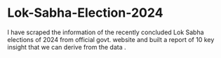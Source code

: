 # Lok-Sabha-Election-2024
I have scraped the information of the recently concluded Lok Sabha elections of 2024 from official govt. website and built a report of 10 key insight that we can derive from the data .
